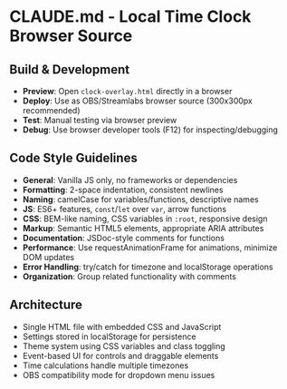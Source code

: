 # CLAUDE.md - Local Time Clock Browser Source

## Build & Development
- **Preview**: Open `clock-overlay.html` directly in a browser
- **Deploy**: Use as OBS/Streamlabs browser source (300x300px recommended)
- **Test**: Manual testing via browser preview
- **Debug**: Use browser developer tools (F12) for inspecting/debugging

## Code Style Guidelines
- **General**: Vanilla JS only, no frameworks or dependencies
- **Formatting**: 2-space indentation, consistent newlines
- **Naming**: camelCase for variables/functions, descriptive names
- **JS**: ES6+ features, `const`/`let` over `var`, arrow functions
- **CSS**: BEM-like naming, CSS variables in `:root`, responsive design
- **Markup**: Semantic HTML5 elements, appropriate ARIA attributes
- **Documentation**: JSDoc-style comments for functions
- **Performance**: Use requestAnimationFrame for animations, minimize DOM updates
- **Error Handling**: try/catch for timezone and localStorage operations
- **Organization**: Group related functionality with comments

## Architecture
- Single HTML file with embedded CSS and JavaScript
- Settings stored in localStorage for persistence
- Theme system using CSS variables and class toggling
- Event-based UI for controls and draggable elements
- Time calculations handle multiple timezones
- OBS compatibility mode for dropdown menu issues